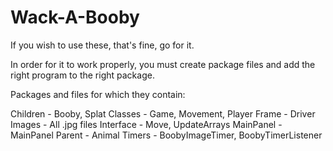 # Wack-A-Booby

If you wish to use these, that's fine, go for it.

In order for it to work properly, you must create package files and add the right program to the right package.

Packages and files for which they contain:

Children  -   Booby, Splat
Classes   -   Game, Movement, Player
Frame     -   Driver
Images    -   All .jpg files
Interface -   Move, UpdateArrays
MainPanel -   MainPanel
Parent    -   Animal
Timers    -   BoobyImageTimer, BoobyTimerListener
